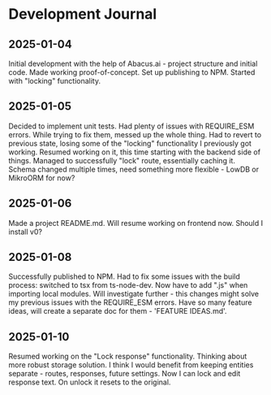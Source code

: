 # Development Journal

## 2025-01-04

Initial development with the help of Abacus.ai - project structure and initial code.
Made working proof-of-concept. Set up publishing to NPM. Started with "locking" functionality.

## 2025-01-05

Decided to implement unit tests. Had plenty of issues with REQUIRE_ESM errors. While trying
to fix them, messed up the whole thing. Had to revert to previous state, losing some of the
"locking" functionality I previously got working.
Resumed working on it, this time starting with the backend side of things. Managed to successfully "lock" route, essentially caching it. Schema changed multiple times, need
something more flexible - LowDB or MikroORM for now?

## 2025-01-06

Made a project README.md. Will resume working on frontend now. Should I install v0?

## 2025-01-08

Successfully published to NPM. Had to fix some issues with the build process: switched to 
tsx from ts-node-dev. Now have to add ".js" when importing local modules. Will investigate
further - this changes might solve my previous issues with the REQUIRE_ESM errors.
Have so many feature ideas, will create a separate doc for them - 'FEATURE IDEAS.md'.

## 2025-01-10

Resumed working on the "Lock response" functionality. Thinking about more robust storage solution.
I think I would benefit from keeping entities separate - routes, responses, future settings. 
Now I can lock and edit response text. On unlock it resets to the original.

